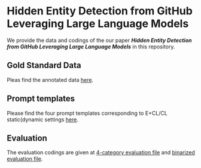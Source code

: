 # Hidden Entity Detection from GitHub Leveraging Large Language Models

We provide the data and codings of the our paper ***Hidden Entity Detection from GitHub Leveraging Large Language Models*** in this repository.

## Gold Standard Data
Pleas find the annotated data [here](./res/matched_annotated_link_withID_131223.csv).

## Prompt templates
Please find the four prompt templates corresponding to E+CL/CL static(dynamic settings [here](./prompts/).

## Evaluation
The evaluation codings are given at [4-category evaluation file](./evaluation.py) and [binarized evaluation file](./evaluation_4c.py).


